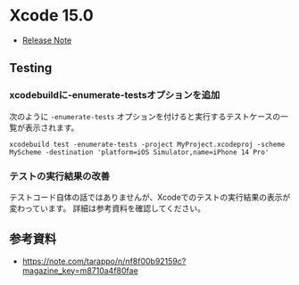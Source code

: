 # Xcode 15.0
 - [Release Note](https://developer.apple.com/documentation/xcode-release-notes/xcode-15-release-notes)

## Testing
### xcodebuildに-enumerate-testsオプションを追加
次のように `-enumerate-tests` オプションを付けると実行するテストケースの一覧が表示されます。

```
xcodebuild test -enumerate-tests -project MyProject.xcodeproj -scheme MyScheme -destination 'platform=iOS Simulator,name=iPhone 14 Pro'
```

### テストの実行結果の改善
テストコード自体の話ではありませんが、Xcodeでのテストの実行結果の表示が変わっています。
詳細は参考資料を確認してください。


## 参考資料
 -  https://note.com/tarappo/n/nf8f00b92159c?magazine_key=m8710a4f80fae
